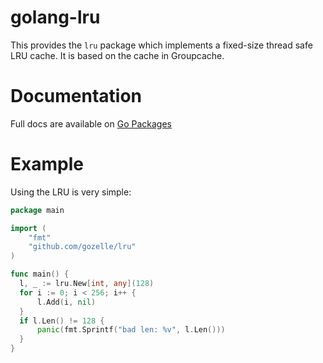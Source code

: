 golang-lru
==========

This provides the `lru` package which implements a fixed-size
thread safe LRU cache. It is based on the cache in Groupcache.

Documentation
=============

Full docs are available on [Go Packages](https://pkg.go.dev/github.com/gozelle/lru)

Example
=======

Using the LRU is very simple:

```go
package main

import (
	"fmt"
	"github.com/gozelle/lru"
)

func main() {
  l, _ := lru.New[int, any](128)
  for i := 0; i < 256; i++ {
      l.Add(i, nil)
  }
  if l.Len() != 128 {
      panic(fmt.Sprintf("bad len: %v", l.Len()))
  }
}
```
